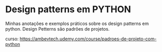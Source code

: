 
# Design patterns em PYTHON

Minhas anotações e exemplos práticos sobre os design patterns em python.
Design Petterns são padrões de projetos.

curso: https://ambevtech.udemy.com/course/padroes-de-projeto-com-python